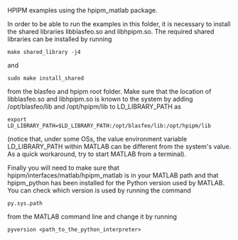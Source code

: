 HPIPM examples using the hpipm_matlab package.

In order to be able to run the examples in this folder, it is necessary to install the shared libraries libblasfeo.so and libhpipm.so.
The required shared libraries can be installed by running
```
make shared_library -j4 
```
and
```
sudo make install_shared
```
from the blasfeo and hpipm root folder.
Make sure that the location of libblasfeo.so and libhpipm.so is known to the system by adding /opt/blasfeo/lib and /opt/hpipm/lib to LD_LIBRARY_PATH as
```
export LD_LIBRARY_PATH=$LD_LIBRARY_PATH:/opt/blasfeo/lib:/opt/hpipm/lib
```
(notice that, under some OSs, the value environment variable LD_LIBRARY_PATH within MATLAB can be different from the system's value. As a quick workaround, try to start MATLAB from a terminal).

Finally you will need to make sure that hpipm/interfaces/matlab/hpipm_matlab is in your MATLAB path and that hpipm_python has been installed for the Python version used by MATLAB.
You can check which version is used by running the command
```
py.sys.path
```
from the MATLAB command line and change it by running
```
pyversion <path_to_the_python_interpreter>
```

